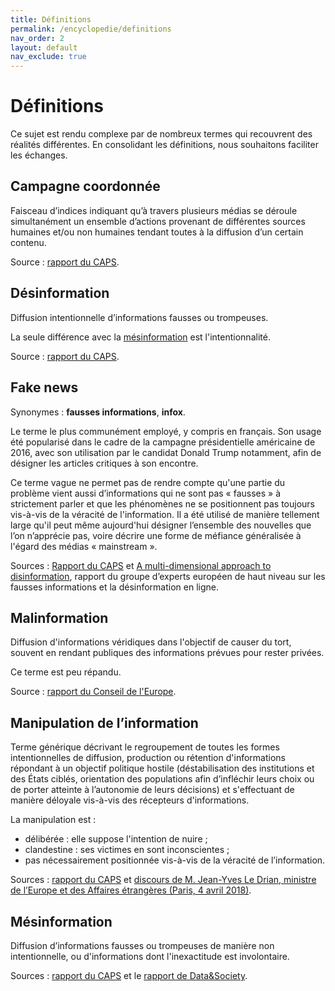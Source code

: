 ```yaml
---
title: Définitions
permalink: /encyclopedie/definitions
nav_order: 2
layout: default
nav_exclude: true
---
```


# Définitions

Ce sujet est rendu complexe par de nombreux termes qui recouvrent des réalités différentes. En consolidant les définitions, nous souhaitons faciliter les échanges.


## Campagne coordonnée

Faisceau d’indices indiquant qu’à travers plusieurs médias se déroule simultanément un ensemble d’actions provenant de différentes sources humaines et/ou non humaines tendant toutes à la diffusion d’un certain contenu.

Source : [rapport du CAPS](https://www.diplomatie.gouv.fr/fr/politique-etrangere-de-la-france/manipulations-de-l-information/rapport-conjoint-caps-irsem-les-manipulations-de-l-information-un-defi-pour-nos/).

## Désinformation

Diffusion intentionnelle d’informations fausses ou trompeuses.

La seule différence avec la [mésinformation](#mésinformation) est l'intentionnalité.

Source : [rapport du CAPS](https://www.diplomatie.gouv.fr/fr/politique-etrangere-de-la-france/manipulations-de-l-information/rapport-conjoint-caps-irsem-les-manipulations-de-l-information-un-defi-pour-nos/).

## Fake news

Synonymes : **fausses informations**, **infox**.

Le terme le plus communément employé, y compris en français. Son usage été popularisé dans le cadre de la campagne présidentielle américaine de 2016, avec son utilisation par le candidat Donald Trump notamment, afin de désigner les articles critiques à son encontre.

Ce terme vague ne permet pas de rendre compte qu'une partie du problème vient aussi d’informations qui ne sont pas « fausses » à strictement parler et que les phénomènes ne se positionnent pas toujours vis-à-vis de la véracité de l'information.
Il a été utilisé de manière tellement large qu'il peut même aujourd'hui désigner l’ensemble des nouvelles que l’on n’apprécie pas, voire décrire une forme de méfiance généralisée à l'égard des médias « mainstream ».

Sources : [Rapport du CAPS](https://www.diplomatie.gouv.fr/fr/politique-etrangere-de-la-france/manipulations-de-l-information/rapport-conjoint-caps-irsem-les-manipulations-de-l-information-un-defi-pour-nos/) et [A multi-dimensional approach
to disinformation](https://ec.europa.eu/digital-single-market/en/news/final-report-high-level-expert-group-fake-news-and-online-disinformation), rapport du groupe d’experts européen de haut niveau sur les fausses informations et la désinformation en ligne.


## Malinformation

Diffusion d'informations véridiques dans l'objectif de causer du tort, souvent en rendant publiques des informations prévues pour rester privées.

Ce terme est peu répandu.

Source : [rapport du Conseil de l'Europe](https://rm.coe.int/information-disorder-report-november-2017/1680764666).

## Manipulation de l’information

Terme générique décrivant le regroupement de toutes les formes intentionnelles de diffusion, production ou rétention d'informations répondant à un objectif politique hostile (déstabilisation des institutions et des États ciblés, orientation des populations afin d’infléchir leurs choix ou de porter atteinte à l’autonomie de leurs décisions) et s'effectuant de manière déloyale vis-à-vis des récepteurs d'informations.

La manipulation est :

- délibérée : elle suppose l'intention de nuire ;
- clandestine : ses victimes en sont inconscientes ;
- pas nécessairement positionnée vis-à-vis de la véracité de l’information.

Sources : [rapport du CAPS](https://www.diplomatie.gouv.fr/fr/politique-etrangere-de-la-france/manipulations-de-l-information/rapport-conjoint-caps-irsem-les-manipulations-de-l-information-un-defi-pour-nos/) et [discours de M. Jean-Yves Le Drian, ministre de l’Europe et des Affaires étrangères (Paris, 4 avril 2018)](https://www.diplomatie.gouv.fr/fr/les-ministres/jean-yves-le-drian/discours/article/conference-internationale-societes-civiles-medias-et-pouvoirs-publics-les).

## Mésinformation

Diffusion d’informations fausses ou trompeuses de manière non intentionnelle, ou d'informations dont l'inexactitude est involontaire.

Sources : [rapport du CAPS](https://www.diplomatie.gouv.fr/fr/politique-etrangere-de-la-france/manipulations-de-l-information/rapport-conjoint-caps-irsem-les-manipulations-de-l-information-un-defi-pour-nos/) et le [rapport de Data&Society](https://datasociety.net/pubs/oh/DataAndSociety_LexiconofLies.pdf).
